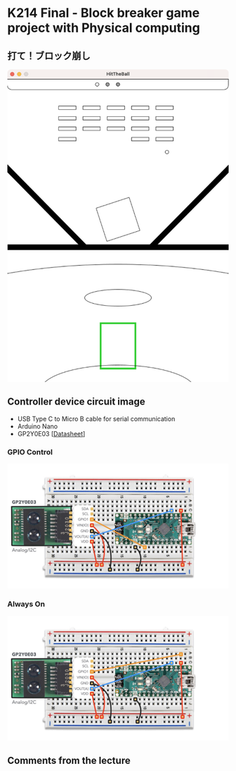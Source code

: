 # K214 Final - Block breaker game project with Physical computing
## 打て！ブロック崩し
![game screen of the block breaker game](img/sample_1.png)

## Controller device circuit image
- USB Type C to Micro B cable for serial communication
- Arduino Nano
- GP2Y0E03 [[Datasheet](https://jp.sharp/products/device/doc/opto/gp2y0e02_03_appl_j.pdf)]

### GPIO Control
![circuit image for gpio standby control](img/circuit_001.jpeg)

### Always On
![circuit image for always on](img/circuit_002.jpeg)

## Comments from the lecture
